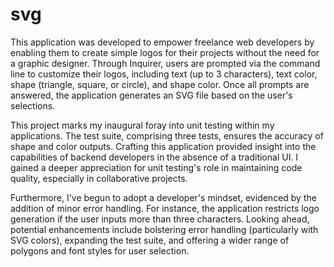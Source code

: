 # svg
 This application was developed to empower freelance web developers by enabling them to create simple logos for their projects without the need for a graphic designer. Through Inquirer, users are prompted via the command line to customize their logos, including text (up to 3 characters), text color, shape (triangle, square, or circle), and shape color. Once all prompts are answered, the application generates an SVG file based on the user's selections.

This project marks my inaugural foray into unit testing within my applications. The test suite, comprising three tests, ensures the accuracy of shape and color outputs. Crafting this application provided insight into the capabilities of backend developers in the absence of a traditional UI. I gained a deeper appreciation for unit testing's role in maintaining code quality, especially in collaborative projects.

Furthermore, I've begun to adopt a developer's mindset, evidenced by the addition of minor error handling. For instance, the application restricts logo generation if the user inputs more than three characters. Looking ahead, potential enhancements include bolstering error handling (particularly with SVG colors), expanding the test suite, and offering a wider range of polygons and font styles for user selection.
